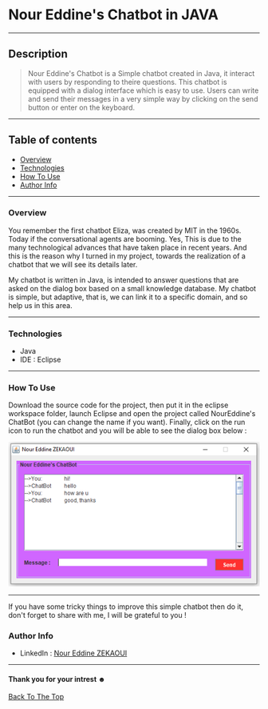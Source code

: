 # Nour Eddine's Chatbot in JAVA
---
## Description

>Nour Eddine's Chatbot is a Simple chatbot created in Java, it interact with users by responding to theire questions. This chatbot is equipped with a dialog interface which is easy to use. Users can write and send their messages in a very simple way by clicking on the send button or enter on the keyboard.

---
## Table of contents

 - [Overview ](#overview ) 
 - [Technologies](#technologies)
 - [How To Use](#how-to-use) 
 - [Author Info](#author-info)
 
 ---
 ### Overview 
You remember the first chatbot Eliza, was created by MIT in the 1960s. Today if the conversational agents are booming. Yes, This is due to the many technological advances that have taken place in recent years. And this is the reason why I turned in my project, towards the realization of a chatbot that we will see its details later.

My chatbot is written in Java, is intended to answer questions that are asked on the dialog box based on a small knowledge database. My chatbot is simple, but adaptive, that is, we can link it to a specific domain, and so help us in this area.

 ---
 ### Technologies
  - Java
  - IDE : Eclipse
 ---
 ### How To Use
Download the source code for the project, then put it in the eclipse workspace folder, launch Eclipse and open the project called NourEddine's ChatBot (you can change the name if you want). Finally, click on the run icon to run the chatbot and you will be able to see the dialog box below :

 ![](dialogbox.png)
 
 ---
If you have some tricky things to improve this simple chatbot then do it, don't forget to share with me, I will be grateful to you !
 ### Author Info
  - LinkedIn : [Nour Eddine ZEKAOUI](https://www.linkedin.com/in/nour-eddine-zekaoui-ba43b1177/)
--- 
#### Thank you for your intrest ☻
[Back To The Top](#description)
 

